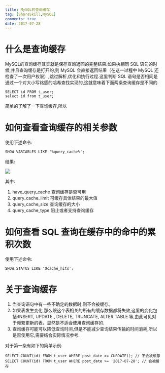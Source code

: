 ```yaml
---
title: MySQL的查询缓存
tag: [ShareSkill,MySQL]
comments: true
date: 2017-07-28
---
```




# 什么是查询缓存

MySQL的查询缓存其实就是保存查询返回的完整结果.如果执相同 SQL 语句的时候,并且查询缓存是打开的,则 MySQL 会直接返回结果（在这一过程中 MySQL 还检查了一次用户权限）,跳过解析,优化和执行过程.这里判断 SQL 语句是否相同是通过一个对大小写铭感的哈希查找实现的,这就意味着下面两条查询缓存是不同的:

```mysql
SELECT id FROM t_user;
select id from t_user;
```

简单的了解了一下查询缓存,所以
# 如何查看查询缓存的相关参数
使用下述命令:

```mysql
SHOW VARIABLES LIKE '%query_cache%';  
```

结果:

![](http://ww1.sinaimg.cn/large/006wYWbGly1fhzmb80z47j307603sa9w.jpg)

其中:
1. have_query_cache 查询缓存是否可用
2. query_cache_limit 可缓存具体结果的最大值
3. query_cache_size 查询缓存的大小
4. query_cache_type 阻止或者支持查询缓存

# 如何查看 SQL 查询在缓存中的命中的累积次数
使用下述命令:

```mysql
SHOW STATUS LIKE 'Qcache_hits';
```

# 关于查询缓存

1. 当查询语句中有一些不确定的数据时,则不会被缓存。
2. 如果表发生变化,那么跟这个表相关的所有的缓存数据都将失效,这里的变化包括:INSERT, UPDATE , DELETE, TRUNCATE, ALTER TABLE 等,由此可见对于频繁更新的表，显然是不适合使用查询缓存的.
3. 查询缓存可能可以降低查询时间,但是不能减少查询结果传输的时间消耗,所以是否使用它,需要结合实际情况参考.

对于第一条有如下的简单示例:

```mysql
SELECT COUNT(id) FROM t_user WHERE post_date >= CURDATE(); // 不会被缓存
SELECT COUNT(id) FROM t_user WHERE post_date >= '2017-07-28'; // 会被缓存
```
